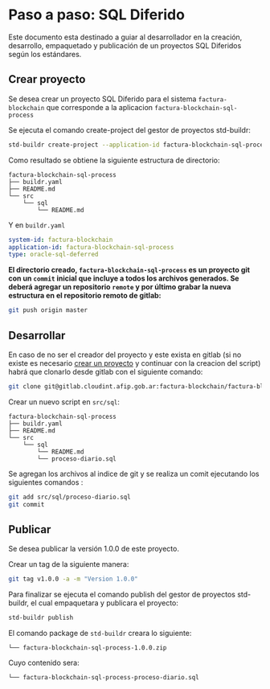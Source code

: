 # Paso a paso: SQL Diferido

Este documento esta destinado a guiar al desarrollador en la creación, desarrollo, empaquetado y publicación de un proyectos SQL Diferidos según los estándares.

## Crear proyecto

Se desea crear un proyecto SQL Diferido para el sistema `factura-blockchain` que corresponde a la aplicacion `factura-blockchain-sql-process`

Se ejecuta el comando create-project del gestor de proyectos std-buildr:

```bash
std-buildr create-project --application-id factura-blockchain-sql-process  --system-id factura-blockchain --type oracle-sql-deferred
```

Como resultado se obtiene la siguiente estructura de directorio:

```tree
factura-blockchain-sql-process
├── buildr.yaml
├── README.md
└── src
    └── sql
        └── README.md
```

Y en `buildr.yaml`

```yaml
system-id: factura-blockchain
application-id: factura-blockchain-sql-process
type: oracle-sql-deferred
```

**El directorio creado, `factura-blockchain-sql-process` es un proyecto git con un `commit` inicial que incluye a todos los archivos generados.  Se deberá agregar un repositorio `remote` y por último grabar la nueva estructura en el repositorio remoto de gitlab:**

```bash
git push origin master
```

## Desarrollar

En caso de no ser el creador del proyecto y este exista en gitlab (si no existe es necesario [crear un proyecto](#Crear-proyecto) y continuar con la creacion del script) habrá que clonarlo desde gitlab con el siguiente comando:

```bash
git clone git@gitlab.cloudint.afip.gob.ar:factura-blockchain/factura-blockchain-sql-process.git
```

Crear un nuevo script en `src/sql`:

```tree
factura-blockchain-sql-process
├── buildr.yaml
├── README.md
└── src
    └── sql
        └── README.md
        └── proceso-diario.sql
```

Se agregan los archivos al indice de git y se realiza un comit ejecutando los siguientes comandos :

```bash
git add src/sql/proceso-diario.sql
git commit
```

## Publicar

Se desea publicar la versión 1.0.0 de este proyecto.

Crear un tag de la siguiente manera:

```bash
git tag v1.0.0 -a -m "Version 1.0.0"
```

Para finalizar se ejecuta el comando publish del gestor de proyectos std-buildr, el cual empaquetara y publicara el proyecto:

```bash
std-buildr publish
```

El comando package de `std-buildr` creara lo siguiente:

```tree
└── factura-blockchain-sql-process-1.0.0.zip
```

Cuyo contenido sera:

```tree
└── factura-blockchain-sql-process-proceso-diario.sql
```
